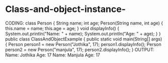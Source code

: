 # Class-and-object-instance-

CODING:
class Person {
String name;
int age;
Person(String name, int age) {
this.name = name;
this.age = age;
}
void displayInfo() {
System.out.println("Name: " + name);
System.out.println("Age: " + age);
}
}
public class ClassAndObjectExample {
public static void main(String[] args) {
Person person1 = new Person("Jothika", 17);
person1.displayInfo();
Person person2 = new Person("manjula", 17);
person2.displayInfo();
}
OUTPUT:
Name: Jothika Age: 17
Name: Manjula 
Age: 17
